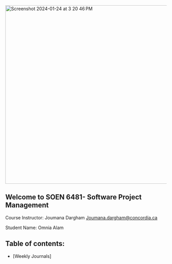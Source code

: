 <img width="556" alt="Screenshot 2024-01-24 at 3 20 46 PM" src="https://github.com/AlamOmnia/SOEN6481/assets/31718191/a64e866b-a4e5-43a1-8cd7-c4c6a1da6a15">

## Welcome to SOEN 6481- Software Project Management

Course Instructor: 
Joumana Dargham
Joumana.dargham@concordia.ca

Student Name: Omnia Alam

## Table of contents:
* [Weekly Journals]
